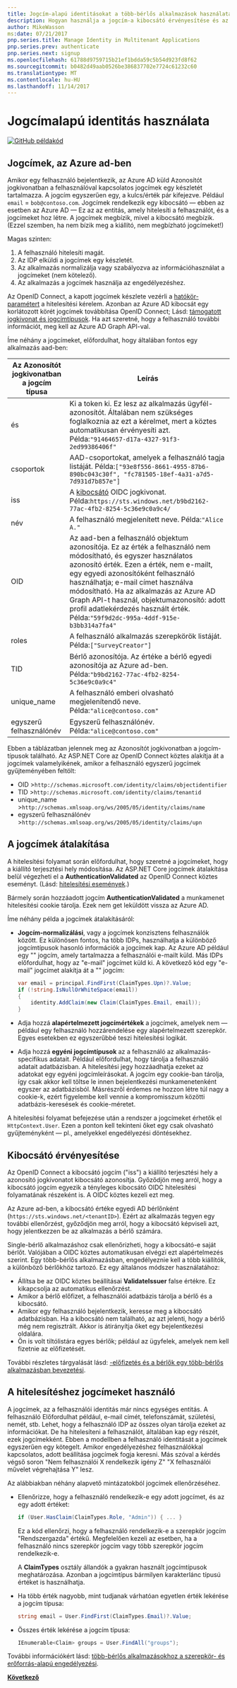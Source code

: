 ```yaml
---
title: Jogcím-alapú identitásokat a több-bérlős alkalmazások használata
description: Hogyan használja a jogcím-a kibocsátó érvényesítése és az engedélyezés
author: MikeWasson
ms:date: 07/21/2017
pnp.series.title: Manage Identity in Multitenant Applications
pnp.series.prev: authenticate
pnp.series.next: signup
ms.openlocfilehash: 61788d9759715b21ef1bdda59c5b54d923fd8f62
ms.sourcegitcommit: b0482d49aab0526be386837702e7724c61232c60
ms.translationtype: MT
ms.contentlocale: hu-HU
ms.lasthandoff: 11/14/2017
---
```

# <a name="work-with-claims-based-identities"></a>Jogcímalapú identitás használata

[![GitHub](../_images/github.png) példakód][sample application]

## <a name="claims-in-azure-ad"></a>Jogcímek, az Azure ad-ben
Amikor egy felhasználó bejelentkezik, az Azure AD küld Azonosítót jogkivonatban a felhasználóval kapcsolatos jogcímek egy készletét tartalmazza. A jogcím egyszerűen egy, a kulcs/érték pár kifejezve. Például `email` = `bob@contoso.com`.  Jogcímek rendelkezik egy kibocsátó &mdash; ebben az esetben az Azure AD &mdash; Ez az az entitás, amely hitelesíti a felhasználót, és a jogcímeket hoz létre. A jogcímek megbízik, mivel a kibocsátó megbízik. (Ezzel szemben, ha nem bízik meg a kiállító, nem megbízható jogcímeket!)

Magas szinten:

1. A felhasználó hitelesíti magát.
2. Az IDP elküldi a jogcímek egy készletét.
3. Az alkalmazás normalizálja vagy szabályozva az információhasználat a jogcímeket (nem kötelező).
4. Az alkalmazás a jogcímek használja az engedélyezéshez.

Az OpenID Connect, a kapott jogcímek készlete vezérli a [hatókör-paramétert] a hitelesítési kérelem. Azonban az Azure AD kibocsát egy korlátozott körét jogcímek továbbítása OpenID Connect; Lásd: [támogatott jogkivonat és jogcímtípusok]. Ha azt szeretné, hogy a felhasználó további információt, meg kell az Azure AD Graph API-val.

Íme néhány a jogcímeket, előfordulhat, hogy általában fontos egy alkalmazás aad-ben:

| Az Azonosítót jogkivonatban a jogcím típusa | Leírás |
| --- | --- |
| és |Ki a token ki. Ez lesz az alkalmazás ügyfél-azonosítót. Általában nem szükséges foglalkoznia az ezt a kérelmet, mert a köztes automatikusan érvényesíti azt. Példa:`"91464657-d17a-4327-91f3-2ed99386406f"` |
| csoportok |AAD-csoportokat, amelyek a felhasználó tagja listáját. Példa:`["93e8f556-8661-4955-87b6-890bc043c30f", "fc781505-18ef-4a31-a7d5-7d931d7b857e"]` |
| iss |A [kibocsátó] OIDC jogkivonat. Példa:`https://sts.windows.net/b9bd2162-77ac-4fb2-8254-5c36e9c0a9c4/` |
| név |A felhasználó megjelenített neve. Példa:`"Alice A."` |
| OID |Az aad-ben a felhasználó objektum azonosítója. Ez az érték a felhasználó nem módosítható, és egyszer használatos azonosító érték. Ezen a érték, nem e-mailt, egy egyedi azonosítóként felhasználó használhatja; e-mail címet használva módosítható. Ha az alkalmazás az Azure AD Graph API-t használ, objektumazonosító: adott profil adatlekérdezés használt érték. Példa:`"59f9d2dc-995a-4ddf-915e-b3bb314a7fa4"` |
| roles |A felhasználó alkalmazás szerepkörök listáját.    Példa:`["SurveyCreator"]` |
| TID |Bérlő azonosítója. Az értéke a bérlő egyedi azonosítója az Azure ad-ben. Példa:`"b9bd2162-77ac-4fb2-8254-5c36e9c0a9c4"` |
| unique_name |A felhasználó emberi olvasható megjelenítendő neve. Példa:`"alice@contoso.com"` |
| egyszerű felhasználónév |Egyszerű felhasználónév. Példa:`"alice@contoso.com"` |

Ebben a táblázatban jelennek meg az Azonosítót jogkivonatban a jogcím-típusok található. Az ASP.NET Core az OpenID Connect köztes alakítja át a jogcímek valamelyikének, amikor a felhasználó egyszerű jogcímek gyűjteményében feltölt:

* OID >`http://schemas.microsoft.com/identity/claims/objectidentifier`
* TID >`http://schemas.microsoft.com/identity/claims/tenantid`
* unique_name >`http://schemas.xmlsoap.org/ws/2005/05/identity/claims/name`
* egyszerű felhasználónév >`http://schemas.xmlsoap.org/ws/2005/05/identity/claims/upn`

## <a name="claims-transformations"></a>A jogcímek átalakítása
A hitelesítési folyamat során előfordulhat, hogy szeretné a jogcímeket, hogy a kiállító terjesztési hely módosítása. Az ASP.NET Core jogcímek átalakítása belül végezheti el a **AuthenticationValidated** az OpenID Connect köztes eseményt. (Lásd: [hitelesítési események].)

Bármely során hozzáadott jogcím **AuthenticationValidated** a munkamenet hitelesítési cookie tárolja. Ezek nem get leküldött vissza az Azure AD.

Íme néhány példa a jogcímek átalakításáról:

* **Jogcím-normalizálási**, vagy a jogcímek konzisztens felhasználók között. Ez különösen fontos, ha több IDPs, használhatja a különböző jogcímtípusok hasonló információk a jogcímek kap.
  Az Azure AD például egy "" jogcím, amely tartalmazza a felhasználói e-mailt küld. Más IDPs előfordulhat, hogy az "e-mail" jogcímet küld ki. A következő kód egy "e-mail" jogcímet alakítja át a "" jogcím:
  
  ```csharp
  var email = principal.FindFirst(ClaimTypes.Upn)?.Value;
  if (!string.IsNullOrWhiteSpace(email))
  {
      identity.AddClaim(new Claim(ClaimTypes.Email, email));
  }
  ```
* Adja hozzá **alapértelmezett jogcímértékek** a jogcímek, amelyek nem &mdash; például egy felhasználó hozzárendelése egy alapértelmezett szerepkör. Egyes esetekben ez egyszerűbbé teszi hitelesítési logikát.
* Adja hozzá **egyéni jogcímtípusok** az a felhasználó az alkalmazás-specifikus adatait. Például előfordulhat, hogy tárolja a felhasználó adatait adatbázisban. A hitelesítési jegy hozzáadhatja ezeket az adatokat egy egyéni jogcímleírásokat. A jogcím egy cookie-ban tárolja, így csak akkor kell töltse le innen bejelentkezési munkamenetenként egyszer az adatbázisból. Másrészről érdemes ne hozzon létre túl nagy a cookie-k, ezért figyelembe kell vennie a kompromisszum közötti adatbázis-keresések és cookie-méretet.   

A hitelesítési folyamat befejezése után a rendszer a jogcímeket érhetők el `HttpContext.User`. Ezen a ponton kell tekinteni őket egy csak olvasható gyűjteményként &mdash; pl., amelyekkel engedélyezési döntésekhez.

## <a name="issuer-validation"></a>Kibocsátó érvényesítése
Az OpenID Connect a kibocsátó jogcím ("iss") a kiállító terjesztési hely a azonosító jogkivonatot kibocsátó azonosítja. Győződjön meg arról, hogy a kibocsátó jogcím egyezik a tényleges kibocsátó OIDC hitelesítési folyamatának részeként is. A OIDC köztes kezeli ezt meg.

Az Azure ad-ben, a kibocsátó értéke egyedi AD bérlőnként (`https://sts.windows.net/<tenantID>`). Ezért az alkalmazás tegyen egy további ellenőrzést, győződjön meg arról, hogy a kibocsátó képviseli azt, hogy jelentkezzen be az alkalmazás a bérlő számára.

Single-bérlő alkalmazáshoz csak ellenőrizheti, hogy a kibocsátó-e saját bérlőt. Valójában a OIDC köztes automatikusan elvégzi ezt alapértelmezés szerint. Egy több-bérlős alkalmazásban, engedélyeznie kell a több kiállítók, a különböző bérlőkhöz tartozó. Ez egy általános módszer használatához:

* Állítsa be az OIDC köztes beállításai **ValidateIssuer** false értékre. Ez kikapcsolja az automatikus ellenőrzést.
* Amikor a bérlő előfizet, a felhasználói adatbázis tárolja a bérlő és a kibocsátó.
* Amikor egy felhasználó bejelentkezik, keresse meg a kibocsátó adatbázisban. Ha a kibocsátó nem található, az azt jelenti, hogy a bérlő még nem regisztrált. Akkor is átirányítja őket egy bejelentkezési oldalára.
* Ön is volt tiltólistára egyes bérlők; például az ügyfelek, amelyek nem kell fizetnie az előfizetését.

További részletes tárgyalását lásd: [-előfizetés és a bérlők egy több-bérlős alkalmazásban bevezetési][signup].

## <a name="using-claims-for-authorization"></a>A hitelesítéshez jogcímeket használó
A jogcímek, az a felhasználói identitás már nincs egységes entitás. A felhasználó Előfordulhat például, e-mail címét, telefonszámát, születési, nemét, stb. Lehet, hogy a felhasználó IDP az összes olyan tárolja ezeket az információkat. De ha hitelesíteni a felhasználót, általában kap egy részét, ezek jogcímekként. Ebben a modellben a felhasználó identitását a jogcímek egyszerűen egy kötegelt. Amikor engedélyezéshez felhasználókkal kapcsolatos, adott beállítása jogcímek fogja keresni. Más szóval a kérdés végső soron "Nem felhasználói X rendelkezik igény Z" "X felhasználói művelet végrehajtása Y" lesz.

Az alábbiakban néhány alapvető mintázatokból jogcímek ellenőrzéséhez.

* Ellenőrizze, hogy a felhasználó rendelkezik-e egy adott jogcímet, és az egy adott értéket:
  
   ```csharp
   if (User.HasClaim(ClaimTypes.Role, "Admin")) { ... }
   ```
   Ez a kód ellenőrzi, hogy a felhasználó rendelkezik-e a szerepkör jogcím "Rendszergazda" értékű. Megfelelően kezeli az esetben, ha a felhasználó nincs szerepkör jogcím vagy több szerepkör jogcím rendelkezik-e.
  
   A **ClaimTypes** osztály állandók a gyakran használt jogcímtípusok meghatározása. Azonban a jogcímtípus bármilyen karakterlánc típusú értéket is használhatja.
* Ha több érték nagyobb, mint tudjanak várhatóan egyetlen érték lekérése a jogcím típusa:
  
  ```csharp
  string email = User.FindFirst(ClaimTypes.Email)?.Value;
  ```
* Összes érték lekérése a jogcím típusa:
  
  ```csharp
  IEnumerable<Claim> groups = User.FindAll("groups");
  ```

További információkért lásd: [több-bérlős alkalmazásokhoz a szerepkör- és erőforrás-alapú engedélyezési][authorization].

[**Következő**][signup]


<!-- Links -->

[hatókör-paramétert]: http://nat.sakimura.org/2012/01/26/scopes-and-claims-in-openid-connect/
[támogatott jogkivonat és jogcímtípusok]: /azure/active-directory/active-directory-token-and-claims/
[kibocsátó]: http://openid.net/specs/openid-connect-core-1_0.html#IDToken
[hitelesítési események]: authenticate.md#authentication-events
[signup]: signup.md
[Claims-Based Authorization]: /aspnet/core/security/authorization/claims
[sample application]: https://github.com/mspnp/multitenant-saas-guidance
[authorization]: authorize.md
